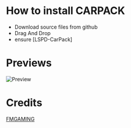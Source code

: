 # How to install CARPACK
* Download source files from github
* Drag And Drop
* ensure [LSPD-CarPack]

# Previews
![Preview](https://media.discordapp.net/attachments/1058766533146443839/1058832851581280326/image.png?width=1440&height=675)

# Credits
 [FMGAMING](https://github.com/FMGAMING3022)

